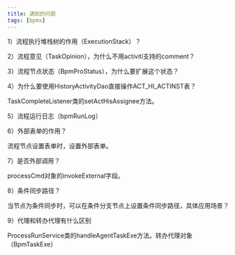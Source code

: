 ```yaml
---
title: 遇到的问题
tags: [bpmx]
---
```


1）流程执行堆栈树的作用（ExecutionStack）？

2）流程意见（TaskOpinion），为什么不用activiti支持的comment？

3）流程节点状态（BpmProStatus），为什么要扩展这个状态？

4）为什么要使用HistoryActivityDao直接操作ACT_HI_ACTINST表？

TaskCompleteListener类的setActHisAssignee方法。

5）流程运行日志（bpmRunLog）

6）外部表单的作用？

流程节点设置表单时，设置外部表单。

7）是否外部调用？

processCmd对象的invokeExternal字段。

8）条件同步路径？

当节点为条件同步时，可以在条件分支节点上设置条件同步路径，具体应用场景？

9）代理和转办代理有什么区别

ProcessRunService类的handleAgentTaskExe方法。转办代理对象（BpmTaskExe）